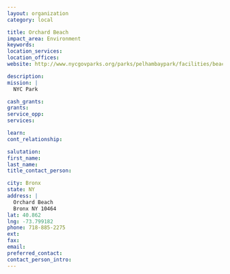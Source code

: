 ```yaml
---
layout: organization
category: local

title: Orchard Beach
impact_area: Environment
keywords: 
location_services: 
location_offices: 
website: http://www.nycgovparks.org/parks/pelhambaypark/facilities/beaches

description: 
mission: |
  NYC Park

cash_grants: 
grants: 
service_opp: 
services: 

learn: 
cont_relationship: 

salutation: 
first_name: 
last_name: 
title_contact_person: 

city: Bronx
state: NY
address: |
  Orchard Beach  
  Bronx NY 10464
lat: 40.862
lng: -73.799182
phone: 718-885-2275
ext: 
fax: 
email: 
preferred_contact: 
contact_person_intro: 
---
```

